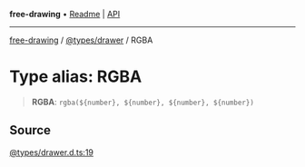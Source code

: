 **free-drawing** • [Readme](../../../README.md) \| [API](../../../modules.md)

***

[free-drawing](../../../README.md) / [@types/drawer](../README.md) / RGBA

# Type alias: RGBA

> **RGBA**: ```rgba(${number}, ${number}, ${number}, ${number})```

## Source

[@types/drawer.d.ts:19](https://github.com/fabienwnklr/free-drawing/blob/master/src/@types/drawer.d.ts#L19)
